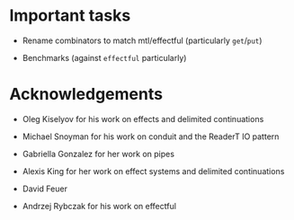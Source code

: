 # Important tasks

* Rename combinators to match mtl/effectful (particularly `get`/`put`)

* Benchmarks (against `effectful` particularly)

# Acknowledgements

* Oleg Kiselyov for his work on effects and delimited continuations

* Michael Snoyman for his work on conduit and the ReaderT IO pattern

* Gabriella Gonzalez for her work on pipes

* Alexis King for her work on effect systems and delimited
  continuations

* David Feuer

* Andrzej Rybczak for his work on effectful
